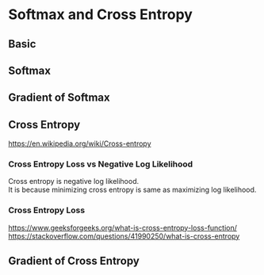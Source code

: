 # Softmax and Cross Entropy

## Basic

## Softmax

## Gradient of Softmax

## Cross Entropy
https://en.wikipedia.org/wiki/Cross-entropy

### Cross Entropy Loss vs Negative Log Likelihood
Cross entropy is negative log likelihood.  
It is because minimizing cross entropy is same as maximizing  log likelihood.

###  Cross Entropy Loss
https://www.geeksforgeeks.org/what-is-cross-entropy-loss-function/
https://stackoverflow.com/questions/41990250/what-is-cross-entropy


## Gradient of Cross Entropy